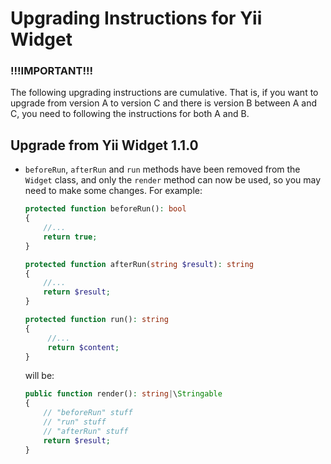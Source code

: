 # Upgrading Instructions for Yii Widget 

### !!!IMPORTANT!!!

The following upgrading instructions are cumulative. That is,
if you want to upgrade from version A to version C and there is
version B between A and C, you need to following the instructions
for both A and B.

## Upgrade from Yii Widget 1.1.0

* `beforeRun`, `afterRun` and `run` methods have been removed from the `Widget` class, and only the `render` method 
  can now be used, so you may need to make some changes. For example:
  ```php
  protected function beforeRun(): bool
  {
      //...
      return true;
  }
  
  protected function afterRun(string $result): string
  {
      //...
      return $result;
  }
  
  protected function run(): string
  {
       //...
       return $content;
  }
  ```
  will be:
  ```php
  public function render(): string|\Stringable
  {
      // "beforeRun" stuff
      // "run" stuff
      // "afterRun" stuff
      return $result;
  }
  ```
